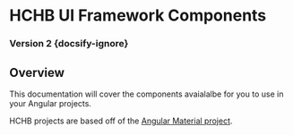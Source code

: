 # HCHB UI Framework Components
### Version 2 {docsify-ignore}

## Overview

This documentation will cover the components avaialalbe for you to use in your Angular projects.

HCHB projects are based off of the [Angular Material project](https://material.angular.io/).

